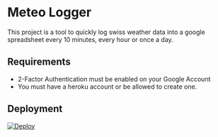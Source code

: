 # Meteo Logger

This project is a tool to quickly log swiss weather data into a google spreadsheet every 10 minutes, every hour or once a day.

## Requirements

* 2-Factor Authentication must be enabled on your Google Account
* You must have a heroku account or be allowed to create one.

## Deployment

[![Deploy](https://www.herokucdn.com/deploy/button.png)](https://heroku.com/deploy?template=https://github.com/philippkueng/meteo-logger)
